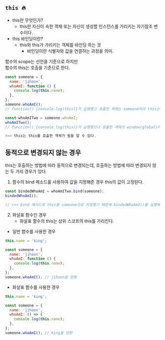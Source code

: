 ## `this 🔥`

+ this란 무엇인가?
  + this란 자신이 속한 객체 또는 자신이 생성할 인스턴스를 가리키는 자기참조 변수이다.
+ this 바인딩이란?
  + this와 this가 가리키는 객체를 바인딩 하는 것
    + 바인딩이란 식별자와 값을 연결하는 과정을 의미.

함수의 scope는 선언을 기준으로 하지만 <br/>
함수의 this는 호출을 기준으로 한다.

```js
const someone = {
  name: 'jihoon',
  whoAmI: function () {
    console.log(this.name);
  },
};
someone.whoAmI(); 
// function() {console.log(this)}가 실행됐고 호출한 객체는 someone이라 this는 someone을 가리키며 'jihoon'을 반환

const whoAmITwo = someone.whoAmI;
whoAmITwo(); 
// function() {console.log(this)}가 실행됐으나 호출한 객체가 window(global)라 this는 window(global)을 가리키며 'undefined'를 반환

>>> this는 this를 호출한 객체가 됨을 알 수 있다.
```

## 동적으로 변경되지 않는 경우

this는 호출하는 방법에 따라 동적으로 변경되는데, 호출하는 방법에 따라 변경되지 않는 두 가지 경우가 있다.
1. 함수의 bind 메소드를 사용하여 값을 지정해준 경우 this의 값이 고정된다.
```js
const bindedWhoAmI = whoAmITwo.bind(someone);
bindedWhoAmI(); 

// >>> bind 메서드로 this를 someone으로 지정했기 때문에 bindedWhoAmI()를 실행해도 window(global)가 아닌 someone을 가리키게 되는 것이고 따라서 'jihoon'을 반환한다.

```

2. 화살표 함수인 경우
   + 화살표 함수의 this는 상위 스코프의 this를 가리킨다.

+ 일반 함수를 사용한 경우
```js
this.name = 'king';

const someone = {
  name: 'jihoon',
  whoAmI: function () {
    console.log(this.name);
  },
};
someone.whoAmI(); // jihoon을 반환
```
+ 화살표 함수를 사용한 경우
```js
this.name = 'king';

const someone = {
  name: 'jihoon',
  whoAmI: () => {
    console.log(this.name);
  },
};
someone.whoAmI(); // king을 반환
```
